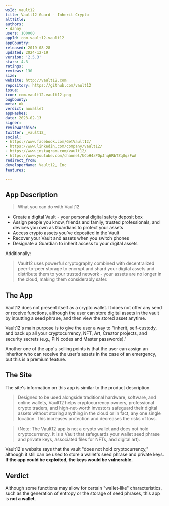 ```yaml
---
wsId: vault12
title: Vault12 Guard - Inherit Crypto
altTitle: 
authors:
- danny
users: 100000
appId: com.vault12.vault12
appCountry: 
released: 2019-08-28
updated: 2024-12-19
version: '2.5.3'
stars: 4.3
ratings: 
reviews: 130
size: 
website: http://vault12.com
repository: https://github.com/vault12
issue: 
icon: com.vault12.vault12.png
bugbounty: 
meta: ok
verdict: nowallet
appHashes: 
date: 2023-02-13
signer: 
reviewArchive: 
twitter: _vault12_
social:
- https://www.facebook.com/GetVault12/
- https://www.linkedin.com/company/vault12/
- https://www.instagram.com/vault12/
- https://www.youtube.com/channel/UCoH4zPOpJhq6RbTZqUqzFwA
redirect_from: 
developerName: Vault12, Inc
features: 

---
```


## App Description

> What you can do with Vault12
  - Create a digital Vault - your personal digital safety deposit box
  - Assign people you know, friends and family, trusted professionals, and devices you own as Guardians to protect your assets
  - Access crypto assets you’ve deposited in the Vault
  - Recover your Vault and assets when you switch phones
  - Designate a Guardian to inherit access to your digital assets

Additionally:

>  Vault12 uses powerful cryptography combined with decentralized peer-to-peer storage to encrypt and shard your digital assets and distribute them to your trusted network - your assets are no longer in the cloud, making them considerably safer.

## The App

Vault12 does not present itself as a crypto wallet. It does not offer any send or receive functions, although the user can store digital assets in the vault by inputting a seed phrase, and then view the stored asset anytime. 

Vault12's main purpose is to give the user a way to "inherit, self-custody, and back up all your cryptocurrency, NFT, Art, Creator projects, and security secrets (e.g., PIN codes and Master passwords)." 

Another one of the app's selling points is that the user can assign an inheritor who can receive the user's assets in the case of an emergency, but this is a premium feature.


## The Site

The site's information on this app is similar to the product description.

> Designed to be used alongside traditional hardware, software, and online wallets, Vault12 helps cryptocurrency owners, professional crypto traders, and high-net-worth investors safeguard their digital assets without storing anything in the cloud or in fact, any one single location. This increases protection and decreases the risks of loss.

> (Note: The Vault12 app is not a crypto wallet and does not hold cryptocurrency. It is a Vault that safeguards your wallet seed phrase and private keys, associated files for NFTs, and digital art).

Vault12's website says that the vault "does not hold cryptocurrency," although it still can be used to store a wallet's seed phrase and private keys. **If the app could be exploited, the keys would be vulnerable.**

## Verdict

Although some functions may allow for certain "wallet-like" characteristics, such as the generation of entropy or the storage of seed phrases, this app is **not a wallet**. 

